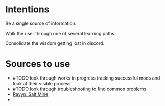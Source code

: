 # Intentions
Be a single source of information.

Walk the user through one of several learning paths.

Consolidate the wisdom getting lost in discord.

# Sources to use
 -   #TODO look through works in progress tracking successful mods and look at their visible process
 -   #TODO look through troubleshooting to find common problems
 - [Ravyn, Salt Mine](https://www.youtube.com/watch?v=5jAda7hDTDE)
 - 